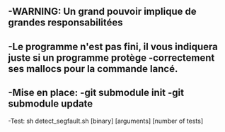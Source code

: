 -WARNING: Un grand pouvoir implique de grandes responsabilitées
-
-Le programme n'est pas fini, il vous indiquera juste si un programme protège 
-correctement ses mallocs pour la commande lancé.
-
-Mise en place:
-git submodule init
-git submodule update
-
-Test:
 sh detect_segfault.sh [binary] [arguments] [number of tests]
